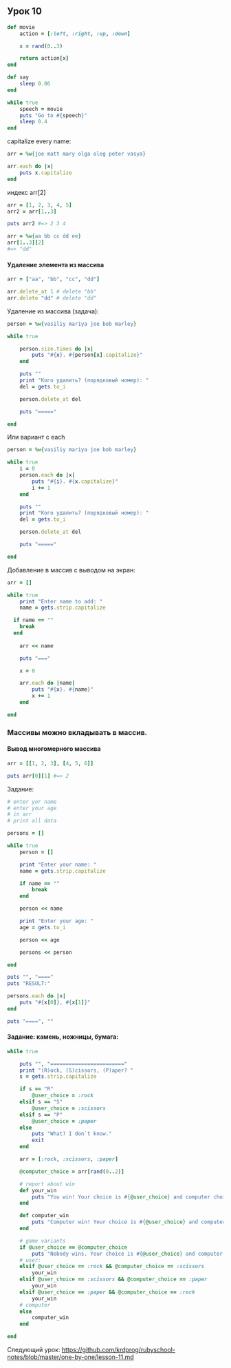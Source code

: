 ## Урок 10

```ruby
def movie
	action = [:left, :right, :up, :down]

	x = rand(0..3)

	return action[x]
end

def say
	sleep 0.06
end

while true
	speech = movie
	puts "Go to #{speech}"
	sleep 0.4
end
```

capitalize every name:
```ruby
arr = %w{joe matt mary olga oleg peter vasya}

arr.each do |x|
	puts x.capitalize
end
```
индекс arr[2]

```ruby
arr = [1, 2, 3, 4, 5]
arr2 = arr[1..3]

puts arr2 #=> 2 3 4
```
```ruby
arr = %w{aa bb cc dd ee}
arr[1..3][2]
#=> "dd"
```

#### Удаление элемента из массива
```ruby
arr = ["aa", "bb", "cc", "dd"]

arr.delete_at 1 # delete "bb"
arr.delete "dd" # delete "dd"
```

Удаление из массива (задача):
```ruby
person = %w{vasiliy mariya joe bob marley}

while true

	person.size.times do |x|
		puts "#{x}. #{person[x].capitalize}"
	end

	puts ""
	print "Кого удалить? (порядковый номер): "
	del = gets.to_i

	person.delete_at del

	puts "====="

end
```
Или вариант с each

```ruby
person = %w{vasiliy mariya joe bob marley}

while true
	i = 0
	person.each do |x|
		puts "#{i}. #{x.capitalize}"
		i += 1
	end

	puts ""
	print "Кого удалить? (порядковый номер): "
	del = gets.to_i

	person.delete_at del

	puts "====="

end
```

Добавление в массив с выводом на экран:

```ruby
arr = []

while true
	print "Enter name to add: "
	name = gets.strip.capitalize

  if name == ""
    break
  end
  
	arr << name

	puts "==="

	x = 0

	arr.each do |name|
		puts "#{x}. #{name}"
		x += 1
	end

end
```

### Массивы можно вкладывать в массив.
#### Вывод многомерного массива

```ruby
arr = [[1, 2, 3], [4, 5, 6]]

puts arr[0][1] #=> 2

```

Задание:
```ruby
# enter yor name
# enter your age
# in arr
# print all data

persons = []

while true
	person = []

	print "Enter your name: "
	name = gets.strip.capitalize

	if name == ""
		break
	end

	person << name

	print "Enter your age: "
	age = gets.to_i

	person << age

	persons << person

end

puts "", "===="
puts "RESULT:"

persons.each do |x|
	puts "#{x[0]}, #{x[1]}"
end

puts "====", ""
```
#### Задание: камень, ножницы, бумага:

```ruby
while true

	puts "", "========================"
	print "(R)ock, (S)cissors, (P)aper? "
	s = gets.strip.capitalize

	if s == "R"
		@user_choice = :rock
	elsif s == "S"
		@user_choice = :scissors
	elsif s == "P"
		@user_choice = :paper
	else
		puts "What? I don`t know."
		exit
	end

	arr = [:rock, :scissors, :paper]

	@computer_choice = arr[rand(0..2)]

	# report about win
	def your_win
		puts "You win! Your choice is #{@user_choice} and computer choice is #{@computer_choice}."
	end

	def computer_win
		puts "Computer win! Your choice is #{@user_choice} and computer choice is #{@computer_choice}."
	end

	# game variants
	if @user_choice == @computer_choice
		puts "Nobody wins. Your choice is #{@user_choice} and computer choice is #{@computer_choice}."
	# user:
	elsif @user_choice == :rock && @computer_choice == :scissors
		your_win
	elsif @user_choice == :scissors && @computer_choice == :paper
		your_win
	elsif @user_choice == :paper && @computer_choice == :rock
		your_win
	# computer
	else
		computer_win
	end

end
```

Следующий урок: https://github.com/krdprog/rubyschool-notes/blob/master/one-by-one/lesson-11.md